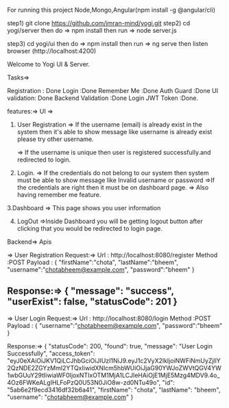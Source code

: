 
For running this project
Node,Mongo,Angular(npm install -g @angular/cli)

step1) git clone https://github.com/imran-mind/yogi.git
step2) cd yogi/server
        then do => npm install
        then run => node server.js

step3) cd yogi/ui
        then do => npm install
        then run => ng serve
then listen browser (http://localhost:4200)

Welcome to Yogi UI & Server.

Tasks=>

Registration : Done
Login :Done
Remember Me :Done
Auth Guard :Done
UI validation: Done
Backend Validation :Done
Login JWT Token :Done.

features:=>
 UI =>
1. User Registration
   => If the username (email) is already exist in the system then it's able to show message like
   username is already exist please try other username.

   => If the username is unique then user is registered successfully.and redirected to login.

2. Login.
   => If the credentials do not belong to our system then system must be able to show message like
   Invalid username or password
   =>If the credentials are right then it must be on dashboard page.
   => Also having remember me feature.

3.Dashboard
  => This page shows you user information

4. LogOut
  =>Inside Dashboard you will be getting logout button after clicking that you would be redirected to login page.


Backend=>
Apis

=> User Registration
Request:=>
Url : http://localhost:8080/register
Method :POST
Payload :
{
	"firstName":"chota",
	"lastName":"bheem",
	"username":"chotabheem@example.com",
	"password":"bheem"
}

Response:=>
{
    "message": "success",
    "userExist": false,
    "statusCode": 201
}
-----------------------------------------------------------------


=> User Login
Request:=>
Url : http://localhost:8080/login
Method :POST
Payload :
{
	"username":"chotabheem@example.com",
	"password":"bheem"
}

Response:=>
{
    "statusCode": 200,
    "found": true,
    "message": "User Login Successfully",
    "access_token": "eyJ0eXAiOiJKV1QiLCJhbGciOiJIUzI1NiJ9.eyJ1c2VyX2lkIjoiNWFiNmUyZjllY2QzNDE2ZGYzMmI2YTQxIiwidXNlcm5hbWUiOiJjaG90YWJoZWVtQGV4YW1wbGUuY29tIiwiaWF0IjoxNTIxOTM1MjA1LCJleHAiOjE1MjE5Mzg4MDV9.4o_4Oz6FWKeALgIHLFoPzQ0U53N0JiO8w-zd0NTu49o",
    "id": "5ab6e2f9ecd3416df32b6a41",
    "firstName": "chota",
    "lastName": "bheem",
    "username": "chotabheem@example.com"
}
